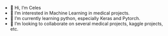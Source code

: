 - 👋 Hi, I’m Celes
- 👀 I’m interested in Machine Learning in medical projects.
- 🌱 I’m currently learning python, especially Keras and Pytorch.
- 💞️ I’m looking to collaborate on several medical projects, kaggle projects, etc.

<!---
Celes-ovo/Celes-ovo is a ✨ special ✨ repository because its `README.md` (this file) appears on your GitHub profile.
You can click the Preview link to take a look at your changes.
--->
